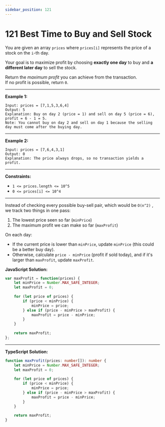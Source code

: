 ```yaml
---
sidebar_position: 121
---
```


# 121 Best Time to Buy and Sell Stock

You are given an array `prices` where `prices[i]` represents the price of a stock on the `i`-th day.  

Your goal is to maximize profit by choosing **exactly one day** to buy and **a different later day** to sell the stock.  

Return the *maximum profit* you can achieve from the transaction.  
If no profit is possible, return `0`.

---

**Example 1:**

```
Input: prices = [7,1,5,3,6,4]
Output: 5
Explanation: Buy on day 2 (price = 1) and sell on day 5 (price = 6), profit = 6 - 1 = 5.
Note: You cannot buy on day 2 and sell on day 1 because the selling day must come after the buying day.
```

---

**Example 2:**

```
Input: prices = [7,6,4,3,1]
Output: 0
Explanation: The price always drops, so no transaction yields a profit.
```

---

**Constraints:**

- `1 <= prices.length <= 10^5`
- `0 <= prices[i] <= 10^4`

---

Instead of checking every possible buy-sell pair, which would be `O(n^2)` , we track two things in one pass:  
1. The lowest price seen so far (`minPrice`)
2. The maximum profit we can make so far (`maxProfit`)

On each day:
- If the current price is lower than `minPrice`, update `minPrice` (this could be a better buy day).
- Otherwise, calculate `price - minPrice` (profit if sold today), 
    and if it's larger than `maxProfit`, update `maxProfit`.


**JavaScript Solution:**

```javascript
var maxProfit = function(prices) {
    let minPrice = Number.MAX_SAFE_INTEGER;
    let maxProfit = 0;
    
    for (let price of prices) {
        if (price < minPrice) {
            minPrice = price;
        } else if (price - minPrice > maxProfit) {
            maxProfit = price - minPrice;
        }
    }
    
    return maxProfit;
};
```

---

**TypeScript Solution:**

```typescript
function maxProfit(prices: number[]): number {
    let minPrice = Number.MAX_SAFE_INTEGER;
    let maxProfit = 0;
    
    for (let price of prices) {
        if (price < minPrice) {
            minPrice = price;
        } else if (price - minPrice > maxProfit) {
            maxProfit = price - minPrice;
        }
    }
    
    return maxProfit;
}
```